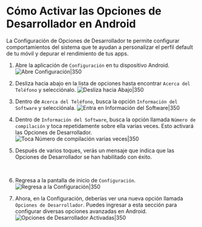 # Cómo Activar las Opciones de Desarrollador en Android

La Configuración de Opciones de Desarrollador te permite configurar comportamientos del sistema que te ayudan a personalizar el  perfil default de tu móvil y depurar el rendimiento de tus apps.

1. Abre la aplicación de `Configuración` en tu dispositivo Android.
![Abre Configuración|350](Celular-desarrollador.png)

2. Desliza hacia abajo en la lista de opciones hasta encontrar `Acerca del Teléfono` y selecciónalo.
![Desliza hacia Abajo|350](Celular-desarrollador2.png)

3. Dentro de `Acerca del Teléfono`, busca la opción `Información del Software` y selecciónala.
![Entra en Información del Software|350](Celular-desarrollador3.png)

4. Dentro de `Información del Software`, busca la opción llamada `Número de compilación` y toca repetidamente sobre ella varias veces. Esto activará las Opciones de Desarrollador.
![Toca Número de compilación varias veces|350](Celular-desarrollador4.png)

5. Después de varios toques, verás un mensaje que indica que las Opciones de Desarrollador se han habilitado con éxito.

<br>

6. Regresa a la pantalla de inicio de `Configuración`.
![Regresa a la Configuración|350](Celular-desarrollador5.png)

7. Ahora, en la Configuración, deberías ver una nueva opción llamada `Opciones de Desarrollador`. Puedes ingresar a esta sección para configurar diversas opciones avanzadas en Android.
![Opciones de Desarrollador Activadas|350](Celular-desarrollador6.png)